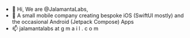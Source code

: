 - 👋 Hi, We are @JalamantaLabs,
- 👀 A small mobile company creating bespoke iOS (SwiftUI mostly) and the occasional Android (Jetpack Compose) Apps
- 📫 jalamantalabs at g m a i l . c o m

<!---
JalamantaLabs/JalamantaLabs is a ✨ special ✨ repository because its `README.md` (this file) appears on your GitHub profile.
You can click the Preview link to take a look at your changes.
--->
